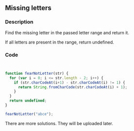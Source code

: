 ## Missing letters

### Description
Find the missing letter in the passed letter range and return it.

If all letters are present in the range, return undefined.

### Code

```javascript


function fearNotLetter(str) {
  for (var i = 0; i <= str.length - 2; i++) {
    if (str.charCodeAt(i+1) - str.charCodeAt(i) != 1) {
      return String.fromCharCode(str.charCodeAt(i) + 1);
    }
  }
  return undefined;
}

fearNotLetter("abce");
```

There are more solutions. They will be uploaded later.
